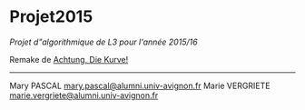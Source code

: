 Projet2015 
=======
*Projet d"algorithmique de L3 pour l'année 2015/16*

Remake de [Achtung, Die Kurve!](https://en.wikipedia.org/wiki/Achtung,_die_Kurve!)

-----------------------------------------------------------------------

Mary PASCAL mary.pascal@alumni.univ-avignon.fr
Marie VERGRIETE marie.vergriete@alumni.univ-avignon.fr

